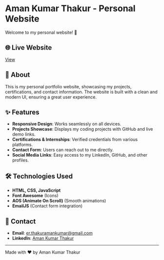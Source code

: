 # Aman Kumar Thakur - Personal Website

Welcome to my personal website! 🚀

## 🌐 Live Website
[View](https://amankumarthakur.com.np)

## 📌 About
This is my personal portfolio website, showcasing my projects, certifications, and contact information. The website is built with a clean and modern UI, ensuring a great user experience.

## ✨ Features
- **Responsive Design**: Works seamlessly on all devices.
- **Projects Showcase**: Displays my coding projects with GitHub and live demo links.
- **Certifications & Internships**: Verified credentials from various platforms.
- **Contact Form**: Users can reach out to me directly.
- **Social Media Links**: Easy access to my LinkedIn, GitHub, and other profiles.

## 🛠️ Technologies Used
- **HTML, CSS, JavaScript**
- **Font Awesome** (Icons)
- **AOS (Animate On Scroll)** (Smooth animations)
- **EmailJS** (Contact form integration)

## 📧 Contact
- **Email**: [er.thakuramankumar@gmail.com](mailto:er.thakuramankumar@gmail.com)
- **LinkedIn**: [Aman Kumar Thakur](https://www.linkedin.com/in/amankumarthakur1)

---
Made with ❤️ by Aman Kumar Thakur
